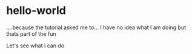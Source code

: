 # hello-world
....because the tutorial asked me to...
I have no idea what I am doing but thats part of the fun

Let's see what I can do 
